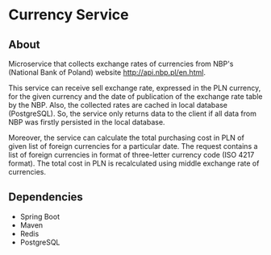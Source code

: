# Currency Service

## About

Microservice that collects exchange rates of currencies from NBP's (National Bank of Poland) website http://api.nbp.pl/en.html.

This service can receive sell exchange rate, expressed in the PLN currency, for the given currency and the date of publication of the exchange rate table by the NBP. Also, the collected rates are cached in local database (PostgreSQL). So, the service only returns data to the client if all data from NBP was firstly persisted in the local database.

Moreover, the service can calculate the total purchasing cost in PLN of given list of foreign currencies for a particular date. The request contains a list of foreign currencies in format of three-letter currency code (ISO 4217 format). The total cost in PLN is recalculated using middle exchange rate of currencies.

## Dependencies

- Spring Boot
- Maven
- Redis
- PostgreSQL